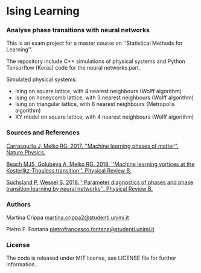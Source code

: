 # Ising Learning

### Analyse phase transitions with neural networks

This is an exam project for a master course on ''Statistical Methods for Learning''.

The repository include C++ simulations of physical systems and Python Tensorflow (Keras) code for the neural networks part.

Simulated physical systems:

 - Ising on square lattice, with 4 nearest neighbours (Wolff algorithm)
 - Ising on honeycomb lattice, with 3 nearest neighbours (Wolff algorithm)
 - Ising on triangular lattice, with 6 nearest neighbours (Metropolis algorithm)
 - XY model on square lattice, with 4 nearest neighbours (Wolff algorithm)

### Sources and References

[Carrasquilla J, Melko RG. 2017. ''Machine learning phases of matter''. Nature Physics.](https://doi.org/10.1038/nphys4035)

[Beach MJS, Golubeva A, Melko RG. 2018. ''Machine learning vortices at the Kosterlitz-Thouless transition''. Physical Review B.](https://doi.org/10.1103/PhysRevB.97.045207)

[Suchsland P, Wessel S. 2018. ''Parameter diagnostics of phases and phase transition learning by neural networks''. Physical Review B.](https://doi.org/10.1103/PhysRevB.97.174435)

### Authors

Martina Crippa   <martina.crippa2@studenti.unimi.it>

Pietro F. Fontana <pietrofrancesco.fontana@studenti.unimi.it>

### License

The code is released under MIT license, see LICENSE file for further information.
